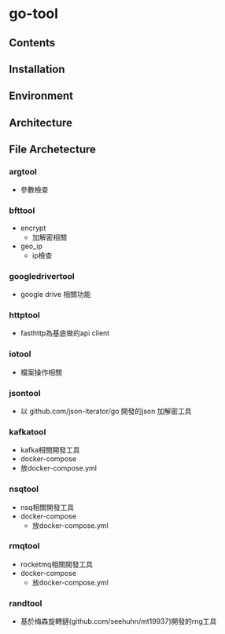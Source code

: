 # go-tool


## Contents


## Installation

## Environment

## Architecture

## File Archetecture 
### argtool
  - 參數檢查
  
### bfttool
  - encrypt
    - 加解密相關 
  - geo_ip
    - ip檢查

### googledrivertool
  - google drive 相關功能

### httptool
  - fasthttp為基底做的api client

### iotool
  - 檔案操作相關 

### jsontool
  - 以 github.com/json-iterator/go 開發的json 加解密工具
  
### kafkatool
  - kafka相關開發工具
  - docker-compose
   - 放docker-compose.yml 

### nsqtool
  - nsq相關開發工具
  - docker-compose
     - 放docker-compose.yml 
  
### rmqtool
  - rocketmq相關開發工具
  - docker-compose
    - 放docker-compose.yml 
  
### randtool
- 基於梅森旋轉鏈(github.com/seehuhn/mt19937)開發的rng工具 


